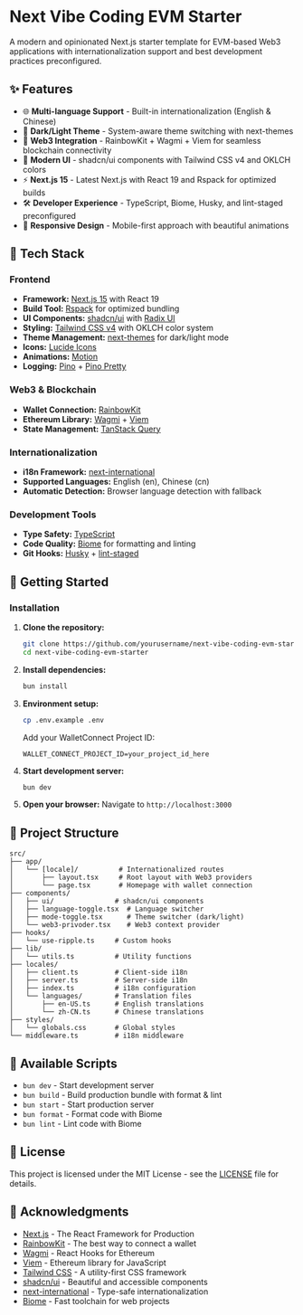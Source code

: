 # Next Vibe Coding EVM Starter

A modern and opinionated Next.js starter template for EVM-based Web3 applications with internationalization support and best development practices preconfigured.

## ✨ Features

- 🌐 **Multi-language Support** - Built-in internationalization (English & Chinese)
- 🌙 **Dark/Light Theme** - System-aware theme switching with next-themes
- 🔗 **Web3 Integration** - RainbowKit + Wagmi + Viem for seamless blockchain connectivity
- 🎨 **Modern UI** - shadcn/ui components with Tailwind CSS v4 and OKLCH colors
- ⚡ **Next.js 15** - Latest Next.js with React 19 and Rspack for optimized builds
- 🛠 **Developer Experience** - TypeScript, Biome, Husky, and lint-staged preconfigured
- 📱 **Responsive Design** - Mobile-first approach with beautiful animations

## 🚀 Tech Stack

### Frontend
- **Framework:** [Next.js 15](https://nextjs.org/) with React 19
- **Build Tool:** [Rspack](https://rspack.dev/) for optimized bundling
- **UI Components:** [shadcn/ui](https://ui.shadcn.com/) with [Radix UI](https://www.radix-ui.com/)
- **Styling:** [Tailwind CSS v4](https://tailwindcss.com/) with OKLCH color system
- **Theme Management:** [next-themes](https://github.com/pacocoursey/next-themes) for dark/light mode
- **Icons:** [Lucide Icons](https://lucide.dev/)
- **Animations:** [Motion](https://motion.dev/)
- **Logging:** [Pino](https://github.com/pinojs/pino) + [Pino Pretty](https://github.com/pinojs/pino-pretty)

### Web3 & Blockchain
- **Wallet Connection:** [RainbowKit](https://www.rainbowkit.com/)
- **Ethereum Library:** [Wagmi](https://wagmi.sh/) + [Viem](https://viem.sh/)
- **State Management:** [TanStack Query](https://tanstack.com/query)

### Internationalization
- **i18n Framework:** [next-international](https://next-international.vercel.app/)
- **Supported Languages:** English (en), Chinese (cn)
- **Automatic Detection:** Browser language detection with fallback

### Development Tools
- **Type Safety:** [TypeScript](https://www.typescriptlang.org/)
- **Code Quality:** [Biome](https://biomejs.dev/) for formatting and linting
- **Git Hooks:** [Husky](https://typicode.github.io/husky/) + [lint-staged](https://github.com/lint-staged/lint-staged)

## 🏁 Getting Started

### Installation

1. **Clone the repository:**
   ```bash
   git clone https://github.com/yourusername/next-vibe-coding-evm-starter.git
   cd next-vibe-coding-evm-starter
   ```

2. **Install dependencies:**
   ```bash
   bun install
   ```

3. **Environment setup:**
   ```bash
   cp .env.example .env
   ```
   
   Add your WalletConnect Project ID:
   ```env
   WALLET_CONNECT_PROJECT_ID=your_project_id_here
   ```

4. **Start development server:**
   ```bash
   bun dev
   ```

5. **Open your browser:**
   Navigate to `http://localhost:3000`

## 📁 Project Structure

```
src/
├── app/
│   └── [locale]/          # Internationalized routes
│       ├── layout.tsx     # Root layout with Web3 providers
│       └── page.tsx       # Homepage with wallet connection
├── components/
│   ├── ui/               # shadcn/ui components
│   ├── language-toggle.tsx  # Language switcher
│   ├── mode-toggle.tsx      # Theme switcher (dark/light)
│   └── web3-privoder.tsx    # Web3 context provider
├── hooks/
│   └── use-ripple.ts     # Custom hooks
├── lib/
│   └── utils.ts          # Utility functions
├── locales/
│   ├── client.ts         # Client-side i18n
│   ├── server.ts         # Server-side i18n
│   ├── index.ts          # i18n configuration
│   └── languages/        # Translation files
│       ├── en-US.ts      # English translations
│       └── zh-CN.ts      # Chinese translations
├── styles/
│   └── globals.css       # Global styles
└── middleware.ts         # i18n middleware
```

## 🔧 Available Scripts

- `bun dev` - Start development server
- `bun build` - Build production bundle with format & lint
- `bun start` - Start production server
- `bun format` - Format code with Biome
- `bun lint` - Lint code with Biome

## 📝 License

This project is licensed under the MIT License - see the [LICENSE](LICENSE) file for details.

## 🙏 Acknowledgments

- [Next.js](https://nextjs.org/) - The React Framework for Production
- [RainbowKit](https://www.rainbowkit.com/) - The best way to connect a wallet
- [Wagmi](https://wagmi.sh/) - React Hooks for Ethereum
- [Viem](https://viem.sh/) - Ethereum library for JavaScript
- [Tailwind CSS](https://tailwindcss.com/) - A utility-first CSS framework
- [shadcn/ui](https://ui.shadcn.com/) - Beautiful and accessible components
- [next-international](https://next-international.vercel.app/) - Type-safe internationalization
- [Biome](https://biomejs.dev/) - Fast toolchain for web projects
